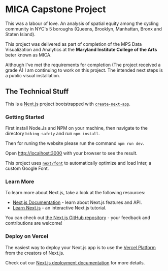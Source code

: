 # MICA Capstone Project

This was a labour of love. An analysis of spatial equity among the cycling community in NYC's 5 boroughs (Queens, Brooklyn, Manhattan, Bronx and Staten Island). 

This project was delivered as part of completion of the MPS Data Visualization and Analytics at the **Maryland Institute College of the Arts** beter known as MICA. 

Although I've met the requirements for completion (The project received a grade A) I am continuing to work on this project. The intended next steps is a public visual installation. 

## The Technical Stuff

This is a [Next.js](https://nextjs.org/) project bootstrapped with [`create-next-app`](https://github.com/vercel/next.js/tree/canary/packages/create-next-app).

### Getting Started

First install Node.Js and NPM on your machine, then navigate to the directory `biking-safety` and run `npm install`.

Then for runing the website please run the command `npm run dev`. 

Open [http://localhost:3000](http://localhost:3000) with your browser to see the result.

This project uses [`next/font`](https://nextjs.org/docs/basic-features/font-optimization) to automatically optimize and load Inter, a custom Google Font.

### Learn More

To learn more about Next.js, take a look at the following resources:

- [Next.js Documentation](https://nextjs.org/docs) - learn about Next.js features and API.
- [Learn Next.js](https://nextjs.org/learn) - an interactive Next.js tutorial.

You can check out [the Next.js GitHub repository](https://github.com/vercel/next.js/) - your feedback and contributions are welcome!

### Deploy on Vercel

The easiest way to deploy your Next.js app is to use the [Vercel Platform](https://vercel.com/new?utm_medium=default-template&filter=next.js&utm_source=create-next-app&utm_campaign=create-next-app-readme) from the creators of Next.js.

Check out our [Next.js deployment documentation](https://nextjs.org/docs/deployment) for more details.
